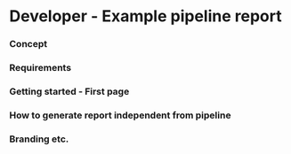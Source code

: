 # Developer - Example pipeline report


### Concept

### Requirements

### Getting started - First page

### How to generate report independent from pipeline

### Branding etc.
